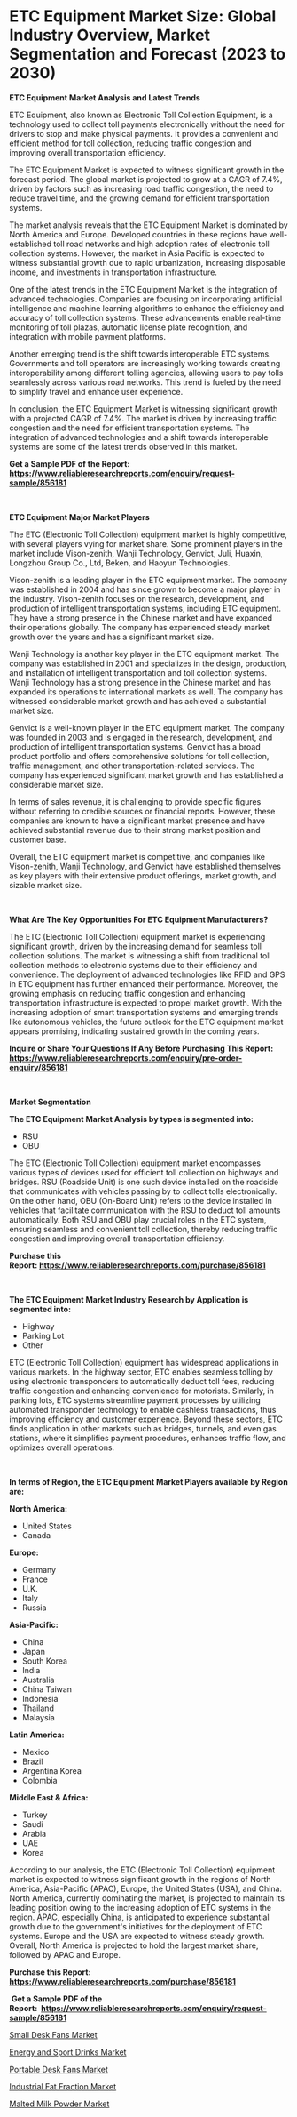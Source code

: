 <p><h1>ETC Equipment Market Size: Global Industry Overview, Market Segmentation and Forecast (2023 to 2030)</h1></p><p><strong>ETC Equipment Market Analysis and Latest Trends</strong></p>
<p><p>ETC Equipment, also known as Electronic Toll Collection Equipment, is a technology used to collect toll payments electronically without the need for drivers to stop and make physical payments. It provides a convenient and efficient method for toll collection, reducing traffic congestion and improving overall transportation efficiency.</p><p>The ETC Equipment Market is expected to witness significant growth in the forecast period. The global market is projected to grow at a CAGR of 7.4%, driven by factors such as increasing road traffic congestion, the need to reduce travel time, and the growing demand for efficient transportation systems.</p><p>The market analysis reveals that the ETC Equipment Market is dominated by North America and Europe. Developed countries in these regions have well-established toll road networks and high adoption rates of electronic toll collection systems. However, the market in Asia Pacific is expected to witness substantial growth due to rapid urbanization, increasing disposable income, and investments in transportation infrastructure.</p><p>One of the latest trends in the ETC Equipment Market is the integration of advanced technologies. Companies are focusing on incorporating artificial intelligence and machine learning algorithms to enhance the efficiency and accuracy of toll collection systems. These advancements enable real-time monitoring of toll plazas, automatic license plate recognition, and integration with mobile payment platforms.</p><p>Another emerging trend is the shift towards interoperable ETC systems. Governments and toll operators are increasingly working towards creating interoperability among different tolling agencies, allowing users to pay tolls seamlessly across various road networks. This trend is fueled by the need to simplify travel and enhance user experience.</p><p>In conclusion, the ETC Equipment Market is witnessing significant growth with a projected CAGR of 7.4%. The market is driven by increasing traffic congestion and the need for efficient transportation systems. The integration of advanced technologies and a shift towards interoperable systems are some of the latest trends observed in this market.</p></p>
<p><strong>Get a Sample PDF of the Report:&nbsp; <a href="https://www.reliableresearchreports.com/enquiry/request-sample/856181">https://www.reliableresearchreports.com/enquiry/request-sample/856181</a></strong></p>
<p>&nbsp;</p>
<p><strong>ETC Equipment Major Market Players</strong></p>
<p><p>The ETC (Electronic Toll Collection) equipment market is highly competitive, with several players vying for market share. Some prominent players in the market include Vison-zenith, Wanji Technology, Genvict, Juli, Huaxin, Longzhou Group Co., Ltd, Beken, and Haoyun Technologies. </p><p>Vison-zenith is a leading player in the ETC equipment market. The company was established in 2004 and has since grown to become a major player in the industry. Vison-zenith focuses on the research, development, and production of intelligent transportation systems, including ETC equipment. They have a strong presence in the Chinese market and have expanded their operations globally. The company has experienced steady market growth over the years and has a significant market size.</p><p>Wanji Technology is another key player in the ETC equipment market. The company was established in 2001 and specializes in the design, production, and installation of intelligent transportation and toll collection systems. Wanji Technology has a strong presence in the Chinese market and has expanded its operations to international markets as well. The company has witnessed considerable market growth and has achieved a substantial market size.</p><p>Genvict is a well-known player in the ETC equipment market. The company was founded in 2003 and is engaged in the research, development, and production of intelligent transportation systems. Genvict has a broad product portfolio and offers comprehensive solutions for toll collection, traffic management, and other transportation-related services. The company has experienced significant market growth and has established a considerable market size.</p><p>In terms of sales revenue, it is challenging to provide specific figures without referring to credible sources or financial reports. However, these companies are known to have a significant market presence and have achieved substantial revenue due to their strong market position and customer base.</p><p>Overall, the ETC equipment market is competitive, and companies like Vison-zenith, Wanji Technology, and Genvict have established themselves as key players with their extensive product offerings, market growth, and sizable market size.</p></p>
<p>&nbsp;</p>
<p><strong>What Are The Key Opportunities For ETC Equipment Manufacturers?</strong></p>
<p><p>The ETC (Electronic Toll Collection) equipment market is experiencing significant growth, driven by the increasing demand for seamless toll collection solutions. The market is witnessing a shift from traditional toll collection methods to electronic systems due to their efficiency and convenience. The deployment of advanced technologies like RFID and GPS in ETC equipment has further enhanced their performance. Moreover, the growing emphasis on reducing traffic congestion and enhancing transportation infrastructure is expected to propel market growth. With the increasing adoption of smart transportation systems and emerging trends like autonomous vehicles, the future outlook for the ETC equipment market appears promising, indicating sustained growth in the coming years.</p></p>
<p><strong>Inquire or Share Your Questions If Any Before Purchasing This Report: <a href="https://www.reliableresearchreports.com/enquiry/pre-order-enquiry/856181">https://www.reliableresearchreports.com/enquiry/pre-order-enquiry/856181</a></strong></p>
<p>&nbsp;</p>
<p><strong>Market Segmentation</strong></p>
<p><strong>The ETC Equipment Market Analysis by types is segmented into:</strong></p>
<p><ul><li>RSU</li><li>OBU</li></ul></p>
<p><p>The ETC (Electronic Toll Collection) equipment market encompasses various types of devices used for efficient toll collection on highways and bridges. RSU (Roadside Unit) is one such device installed on the roadside that communicates with vehicles passing by to collect tolls electronically. On the other hand, OBU (On-Board Unit) refers to the device installed in vehicles that facilitate communication with the RSU to deduct toll amounts automatically. Both RSU and OBU play crucial roles in the ETC system, ensuring seamless and convenient toll collection, thereby reducing traffic congestion and improving overall transportation efficiency.</p></p>
<p><strong>Purchase this Report:&nbsp;<a href="https://www.reliableresearchreports.com/purchase/856181">https://www.reliableresearchreports.com/purchase/856181</a></strong></p>
<p>&nbsp;</p>
<p><strong>The ETC Equipment Market Industry Research by Application is segmented into:</strong></p>
<p><ul><li>Highway</li><li>Parking Lot</li><li>Other</li></ul></p>
<p><p>ETC (Electronic Toll Collection) equipment has widespread applications in various markets. In the highway sector, ETC enables seamless tolling by using electronic transponders to automatically deduct toll fees, reducing traffic congestion and enhancing convenience for motorists. Similarly, in parking lots, ETC systems streamline payment processes by utilizing automated transponder technology to enable cashless transactions, thus improving efficiency and customer experience. Beyond these sectors, ETC finds application in other markets such as bridges, tunnels, and even gas stations, where it simplifies payment procedures, enhances traffic flow, and optimizes overall operations.</p></p>
<p>&nbsp;</p>
<p><strong>In terms of Region, the ETC Equipment Market Players available by Region are:</strong></p>
<p>
    <p> <strong> North America: </strong>
        <ul>
            <li>United States</li>
            <li>Canada</li>
        </ul>
        </p> 
    <p> <strong> Europe: </strong>
        <ul>
            <li>Germany</li>
            <li>France</li>
            <li>U.K.</li>
            <li>Italy</li>
            <li>Russia</li>
        </ul>
        </p> 
    <p> <strong> Asia-Pacific: </strong>
        <ul>
            <li>China</li>
            <li>Japan</li>
            <li>South Korea</li>
            <li>India</li>
            <li>Australia</li>
            <li>China Taiwan</li>
            <li>Indonesia</li>
            <li>Thailand</li>
            <li>Malaysia</li>
        </ul>
        </p> 
    <p> <strong> Latin America: </strong>
        <ul>
            <li>Mexico</li>
            <li>Brazil</li>
            <li>Argentina Korea</li>
            <li>Colombia</li>
        </ul>
        </p> 
    <p> <strong> Middle East & Africa: </strong>
        <ul>
            <li>Turkey</li>
            <li>Saudi</li>
            <li>Arabia</li>
            <li>UAE</li>
            <li>Korea</li>
        </ul>
    </p>
    </p>
<p><p>According to our analysis, the ETC (Electronic Toll Collection) equipment market is expected to witness significant growth in the regions of North America, Asia-Pacific (APAC), Europe, the United States (USA), and China. North America, currently dominating the market, is projected to maintain its leading position owing to the increasing adoption of ETC systems in the region. APAC, especially China, is anticipated to experience substantial growth due to the government's initiatives for the deployment of ETC systems. Europe and the USA are expected to witness steady growth. Overall, North America is projected to hold the largest market share, followed by APAC and Europe.</p></p>
<p><strong>Purchase this Report: <a href="https://www.reliableresearchreports.com/purchase/856181">https://www.reliableresearchreports.com/purchase/856181</a></strong></p>
<p>&nbsp;<strong>Get a Sample PDF of the Report:&nbsp;&nbsp;<a href="https://www.reliableresearchreports.com/enquiry/request-sample/856181">https://www.reliableresearchreports.com/enquiry/request-sample/856181</a></strong></p>
<p><strong></strong></p>
<p><p><a href="https://medium.com/@jasonmartin866/small-desk-fans-market-the-key-to-successful-business-strategy-forecast-till-2030-5f127985721c">Small Desk Fans Market</a></p><p><a href="https://www.linkedin.com/pulse/decoding-energy-sport-drinks-market-deep-dive-latest-lcd4e/">Energy and Sport Drinks Market</a></p><p><a href="https://medium.com/@joannebell6556/portable-desk-fans-market-exploring-market-share-market-trends-and-future-growth-5676d0d138ab">Portable Desk Fans Market</a></p><p><a href="https://www.linkedin.com/pulse/industrial-fat-fraction-market-insights-players-forecast-oyd6e/">Industrial Fat Fraction Market</a></p><p><a href="https://www.linkedin.com/pulse/malted-milk-powder-market-size-share-global-analysis-report-pomne/">Malted Milk Powder Market</a></p></p>